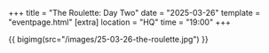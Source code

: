 +++
title = "The Roulette: Day Two"
date = "2025-03-26"
template = "eventpage.html"
[extra]
location = "HQ"
time = "19:00"
+++

{{ bigimg(src="/images/25-03-26-the-roulette.jpg") }}
